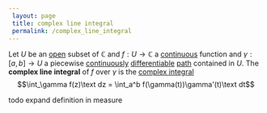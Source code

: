 ```yaml
---
 layout: page
 title: complex line integral
 permalink: /complex_line_integral
---
```

Let $U$ be an [open](https://defsmath.github.io/DefsMath/open) subset of $\mathbb C$ and $f:U \to  \mathbb C$ a [continuous](https://defsmath.github.io/DefsMath/continuous) function and $\gamma:[a,b]\to U$ a piecewise [continuously](https://defsmath.github.io/DefsMath/class) [differentiable](https://defsmath.github.io/DefsMath/differentiable) [path](https://defsmath.github.io/DefsMath/path) contained in $U$. The **complex line integral** of $f$ over $\gamma$ is the [complex integral](https://defsmath.github.io/DefsMath/complex_integral) $$\int_\gamma f(z)\text dz = \int_a^b f(\gamma(t))\gamma'(t)\text dt$$

todo expand definition in measure